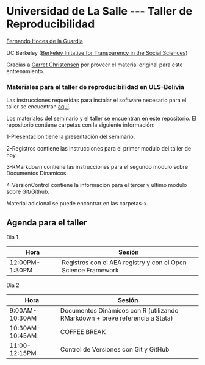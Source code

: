 # Universidad de La Salle --- Taller de Reproducibilidad  
[Fernando Hoces de la Guardia](http://fhoces.github.io)

UC Berkeley ([Berkeley Initative for Transparency in the Social Sciences](http://www.bitss.org))

Gracias a [Garret Christensen](http://www.ocf.berkeley.edu/~garret) por proveer el material original para este entrenamiento.

### Materiales para el taller de reproducibilidad en ULS-Bolivia
Las instrucciones requeridas para instalar el software necesario para el taller se encuentran [aquí](https://github.com/fhoces/BITSS_ULS_BOLIVIA_2017/tree/master/2-Registros#instalación-de-software).

Los materiales del seminario y el taller se encuentran en este repositorio. El repositorio contiene carpetas con la siguiente información:

1-Presentacion tiene la presentación del seminario.

2-Registros contiene las instrucciones para el primer modulo del taller de hoy.

3-RMarkdown contiene las instrucciones para el segundo modulo sobre Documentos Dinamicos.

4-VersionControl contiene la informacion para el tercer y ultimo modulo sobre Git/Github.

Material adicional se puede encontrar en las carpetas-x.



Agenda para el taller
-----------
Dia 1

Hora | Sesión |
------------ | ------------- |
12:00PM-1:30PM | Registros con el AEA registry y con el Open Science Framework|


Dia 2

Hora | Sesión |
------------ | ------------- |
9:00AM-10:30AM | Documentos Dinámicos con R (utilizando RMarkdown + breve referencia a Stata) |
10:30AM-10:45AM | COFFEE BREAK |
11:00-12:15PM | Control de Versiones con Git y GitHub |
